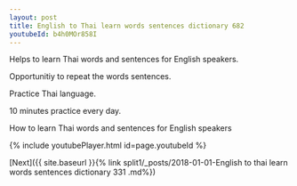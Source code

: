 ```yaml
---
layout: post
title: English to Thai learn words sentences dictionary 682 
youtubeId: b4h0MOr858I
---
```

 
 
Helps to learn Thai words and sentences for English speakers.

Opportunitiy to repeat the words sentences. 

Practice Thai language. 
 
10 minutes practice every day. 
 
How to learn Thai words and sentences for English speakers 
 
{% include youtubePlayer.html id=page.youtubeId %}
 
 
[Next]({{ site.baseurl }}{% link  split1/_posts/2018-01-01-English to thai learn words sentences dictionary 331 .md%})
 
